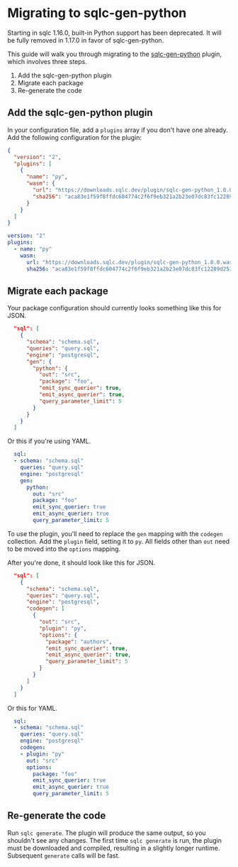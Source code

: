# Migrating to sqlc-gen-python
 
Starting in sqlc 1.16.0, built-in Python support has been deprecated. It will
be fully removed in 1.17.0 in favor of sqlc-gen-python.

This guide will walk you through migrating to the [sqlc-gen-python](https://github.com/ShadowBr0ther/sqlc-gen-python) plugin,
which involves three steps.

1. Add the sqlc-gen-python plugin
2. Migrate each package
3. Re-generate the code

## Add the sqlc-gen-python plugin

In your configuration file, add a `plugins` array if you don't have one
already. Add the following configuration for the plugin:

```json
{
  "version": "2",
  "plugins": [
    {
      "name": "py",
      "wasm": {
        "url": "https://downloads.sqlc.dev/plugin/sqlc-gen-python_1.0.0.wasm",
        "sha256": "aca83e1f59f8ffdc604774c2f6f9eb321a2b23e07dc83fc12289d25305fa065b"
      }
    }
  ]
}
```

```yaml
version: "2"
plugins:
  - name: "py"
    wasm:
      url: "https://downloads.sqlc.dev/plugin/sqlc-gen-python_1.0.0.wasm"
      sha256: "aca83e1f59f8ffdc604774c2f6f9eb321a2b23e07dc83fc12289d25305fa065b"
```

## Migrate each package

Your package configuration should currently looks something like this for JSON.

```json
  "sql": [
    {
      "schema": "schema.sql",
      "queries": "query.sql",
      "engine": "postgresql",
      "gen": {
        "python": {
          "out": "src",
          "package": "foo",
          "emit_sync_querier": true,
          "emit_async_querier": true,
          "query_parameter_limit": 5
        }
      }
    }
  ]
```

Or this if you're using YAML.

```yaml
  sql:
  - schema: "schema.sql"
    queries: "query.sql"
    engine: "postgresql"
    gen:
      python:
        out: "src"
        package: "foo"
        emit_sync_querier: true
        emit_async_querier: true
        query_parameter_limit: 5
```

To use the plugin, you'll need to replace the `gen` mapping with the `codegen`
collection. Add the `plugin` field, setting it to `py`. All fields other than
`out` need to be moved into the `options` mapping.

After you're done, it should look like this for JSON.

```json
  "sql": [
    {
      "schema": "schema.sql",
      "queries": "query.sql",
      "engine": "postgresql",
      "codegen": [
        {
          "out": "src",
          "plugin": "py",
          "options": {
            "package": "authors",
            "emit_sync_querier": true,
            "emit_async_querier": true,
            "query_parameter_limit": 5
          }
        }
      ]
    }
  ]
```

Or this for YAML.

```yaml
  sql:
  - schema: "schema.sql"
    queries: "query.sql"
    engine: "postgresql"
    codegen:
    - plugin: "py"
      out: "src"
      options:
        package: "foo"
        emit_sync_querier: true
        emit_async_querier: true
        query_parameter_limit: 5
```

## Re-generate the code

Run `sqlc generate`. The plugin will produce the same output, so you shouldn't
see any changes. The first time `sqlc generate` is run, the plugin must be
downloaded and compiled, resulting in a slightly longer runtime. Subsequent
`generate` calls will be fast.
